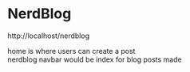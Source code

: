 # NerdBlog

http://localhost/nerdblog

home is where users can create a post  
nerdblog navbar would be index for blog posts made